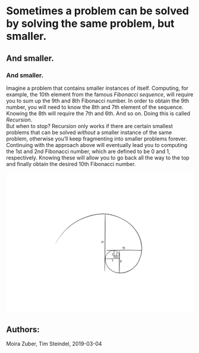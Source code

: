 # Sometimes a problem can be solved by solving the same problem, but smaller.
## And smaller. 
### And smaller.

Imagine a problem that contains smaller instances of itself. Computing, for example, the 10th element from the famous *Fibonacci sequence*, will require you to sum up the 9th and 8th Fibonacci number. In order to obtain the 9th number, you will need to know the 8th and 7th element of the sequence. Knowing the 8th will require the 7th and 6th. And so on. Doing this is called *Recursion*.  
But when to stop? Recursion only works if there are certain smallest problems that can be solved *without* a smaller instance of the same problem, otherwise you’ll keep fragmenting into smaller problems forever. Continuing with the approach above will eventually lead you to computing the 1st and 2nd Fibonacci number, which are defined to be 0 and 1, respectively. Knowing these will allow you to go back all the way to the top and finally obtain the desired 10th Fibonacci number.

![Fibonacci Spiral](figures/image-0-29-recursion.png)

## Authors:
Moira Zuber, Tim Steindel, 2019-03-04
